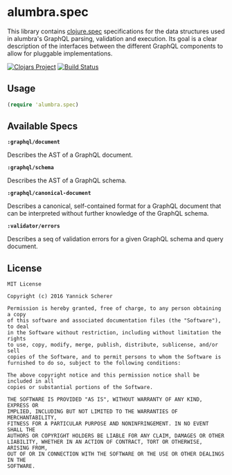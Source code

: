 # alumbra.spec

This library contains [clojure.spec][cljspec] specifications for the data
structures used in alumbra's GraphQL parsing, validation and execution. Its goal
is a clear description of the interfaces between the different GraphQL
components to allow for pluggable implementations.

[![Clojars Project](https://img.shields.io/clojars/v/alumbra/spec.svg)](https://clojars.org/alumbra/spec)
[![Build Status](https://travis-ci.org/alumbra/alumbra.spec.svg?branch=master)](https://travis-ci.org/alumbra/alumbra.spec)

[cljspec]: http://clojure.org/guides/spec

## Usage

```clojure
(require 'alumbra.spec)
```

## Available Specs

__`:graphql/document`__

Describes the AST of a GraphQL document.

__`:graphql/schema`__

Describes the AST of a GraphQL schema.

__`:graphql/canonical-document`__

Describes a canonical, self-contained format for a GraphQL document that
can be interpreted without further knowledge of the GraphQL schema.

__`:validator/errors`__

Describes a seq of validation errors for a given GraphQL schema and query
document.

## License

```
MIT License

Copyright (c) 2016 Yannick Scherer

Permission is hereby granted, free of charge, to any person obtaining a copy
of this software and associated documentation files (the "Software"), to deal
in the Software without restriction, including without limitation the rights
to use, copy, modify, merge, publish, distribute, sublicense, and/or sell
copies of the Software, and to permit persons to whom the Software is
furnished to do so, subject to the following conditions:

The above copyright notice and this permission notice shall be included in all
copies or substantial portions of the Software.

THE SOFTWARE IS PROVIDED "AS IS", WITHOUT WARRANTY OF ANY KIND, EXPRESS OR
IMPLIED, INCLUDING BUT NOT LIMITED TO THE WARRANTIES OF MERCHANTABILITY,
FITNESS FOR A PARTICULAR PURPOSE AND NONINFRINGEMENT. IN NO EVENT SHALL THE
AUTHORS OR COPYRIGHT HOLDERS BE LIABLE FOR ANY CLAIM, DAMAGES OR OTHER
LIABILITY, WHETHER IN AN ACTION OF CONTRACT, TORT OR OTHERWISE, ARISING FROM,
OUT OF OR IN CONNECTION WITH THE SOFTWARE OR THE USE OR OTHER DEALINGS IN THE
SOFTWARE.
```
